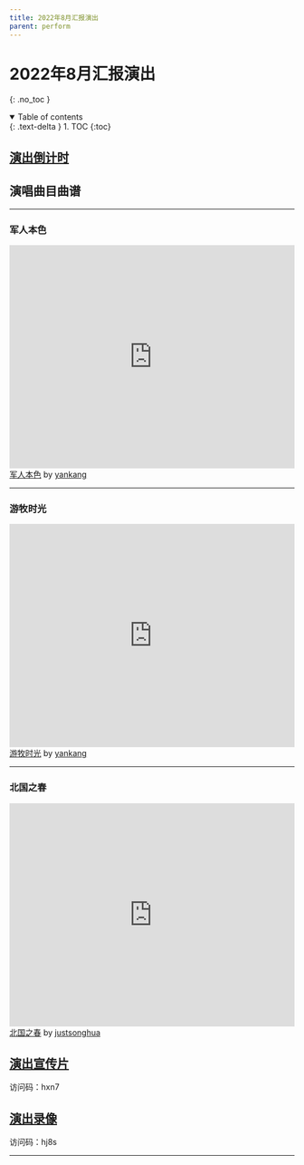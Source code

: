 ```yaml
---
title: 2022年8月汇报演出
parent: perform
---
```

# 2022年8月汇报演出
{: .no_toc }

<details open markdown="block">
  <summary>
    Table of contents
  </summary>
  {: .text-delta }
1. TOC
{:toc}
</details>

## [演出倒计时](https://amazingkenneth.github.io/docs/posts/perform/202208w.html)

## 演唱曲目曲谱
---
### 军人本色
<iframe width="100%" height="394" src="https://musescore.com/user/49967612/scores/8268983/embed" frameborder="0" allowfullscreen allow="autoplay; fullscreen"></iframe>
<span><a href="https://musescore.com/user/49967612/scores/8268983/s/WdWf18" target="_blank">军人本色</a> by <a href="https://musescore.com/user/49967612">yankang</a></span>

---
### 游牧时光
<iframe width="100%" height="394" src="https://musescore.com/user/49967612/scores/8294876/embed" frameborder="0" allowfullscreen allow="autoplay; fullscreen"></iframe>
<span><a href="https://musescore.com/user/49967612/scores/8294876/s/30Xe2Q" target="_blank">游牧时光</a> by <a href="https://musescore.com/user/49967612">yankang</a></span>

---
### 北国之春
<iframe width="100%" height="394" src="https://musescore.com/user/35293412/scores/6226911/embed" frameborder="0" allowfullscreen allow="autoplay; fullscreen"></iframe>
<span><a href="https://musescore.com/user/35293412/scores/6226911" target="_blank">北国之春</a> by <a href="https://musescore.com/user/35293412">justsonghua</a></span>

## [演出宣传片](https://cloud.189.cn/web/share?code=zInEVrvuUZze)
访问码：hxn7

## [演出录像](https://cloud.189.cn/web/share?code=N36Vr2Z7beay)
访问码：hj8s

---

<link rel="stylesheet" href="https://unpkg.com/gitalk/dist/gitalk.css">
<script src="https://unpkg.com/gitalk/dist/gitalk.min.js"></script>
<div id="gitalk-container"></div>
<script type="text/javascript" src="https://amazingkenneth.github.io/admin/work.js"></script>